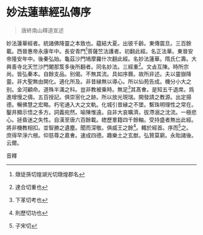 # 妙法蓮華經弘傳序

> 唐終南山釋道宣述

妙法蓮華經者。統諸佛降靈之本致也。藴結大夏。出彼千齡。東傳震旦。三百餘載。西晉惠帝永康年中。長安青門[^燉煌]菩薩竺法護者。初翻此經。名正法華。東晉安帝隆安年中。後秦弘始。龜茲沙門鳩摩羅什次翻此經。名妙法蓮華。隋氏仁壽。大興善寺北天竺沙門闍那笈多後所翻者。同名妙法。三經重[^沓]。文㫖互陳。時所宗尚。皆弘秦本。自餘支品。别偈。不無其流。具如序曆。故所非述。夫以靈嶽降靈。非大聖無由開化。適化所及。非昔縁無以導心。所以仙苑告成。機分小大之别。金河顧命。道殊半滿之科。豈非教被乗時。無足[^覈]其髙㑹。是知五千退席。爲進增慢之儔。五百授記。俱崇宻化之跡。所以放光現瑞。開發請之教源。出定揚德。暢佛慧之宏略。朽宅通入大之文軌。化城引昔縁之不墜。繫珠明理性之常在。鑿井顯示悟之多方。詞義宛然。喻陳惟遠。自非大哀曠濟。拔滯溺之沈流。一極悲心。拯昏迷之失性。自漢至唐六百餘載。緫歷羣籍四千餘軸。受持盛者無出此經。將非機教相扣。並智勝之遺塵。聞而深敬。俱威王之餘[^勣]。輙於經首。序而[^綜]之。庶得早淨六根。仰慈尊之嘉㑹。速成四德。趣樂土之玄猷。弘贊莫窮。永貽諸後。云爾。

音釋

[^燉煌]: 燉徒孫切煌湖光切燉煌郡名

[^沓]: 達合切重也

[^覈]: 下革切考也

[^勣]: 則歷切功也

[^綜]: 子宋切
